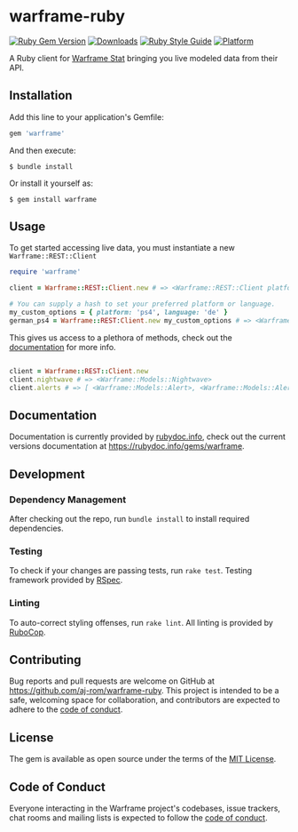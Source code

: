 # warframe-ruby
[![Ruby Gem Version](https://badgen.net/rubygems/v/warframe)](https://rubygems.org/gems/warframe)
[![Downloads](https://badgen.net/rubygems/dt/warframe)](https://rubygems.org/gems/warframe)
[![Ruby Style Guide](https://img.shields.io/badge/code_style-rubocop-brightgreen.svg)](https://github.com/rubocop/rubocop)
[![Platform](https://badgen.net/rubygems/p/warframe)](https://www.ruby-lang.org/en/)

A Ruby client for [Warframe Stat](https://warframestat.us) bringing you live modeled data from their API.

## Installation

Add this line to your application's Gemfile:

```ruby
gem 'warframe'
```

And then execute:

    $ bundle install

Or install it yourself as:

    $ gem install warframe

## Usage

To get started accessing live data, you must instantiate a new `Warframe::REST::Client`
```ruby
require 'warframe'

client = Warframe::REST::Client.new # => <Warframe::REST::Client platform='pc' language='en'>

# You can supply a hash to set your preferred platform or language.
my_custom_options = { platform: 'ps4', language: 'de' }
german_ps4 = Warframe::REST:Client.new my_custom_options # => <Warframe::REST::Client platform='ps4' language='de'>
```

This gives us access to a plethora of methods, check out the [documentation](https://rubydoc.info/gems/warframe) for more info.
```ruby

client = Warframe::REST::Client.new
client.nightwave # => <Warframe::Models::Nightwave>
client.alerts # => [ <Warframe::Models::Alert>, <Warframe::Models::Alert> ]
```

## Documentation

Documentation is currently provided by [rubydoc.info](https://rubydoc.info), check out the current versions documentation at https://rubydoc.info/gems/warframe.

## Development

### Dependency Management
After checking out the repo, run `bundle install` to install required dependencies. 

### Testing
To check if your changes are passing tests, run `rake test`. Testing framework provided by [RSpec](https://rspec.info/).

### Linting
To auto-correct styling offenses, run `rake lint`. All linting is provided by [RuboCop](https://github.com/rubocop/rubocop).

## Contributing

Bug reports and pull requests are welcome on GitHub at https://github.com/aj-rom/warframe-ruby. This project is intended to be a safe, welcoming space for collaboration, and contributors are expected to adhere to the [code of conduct](https://github.com/[USERNAME]/warframe/blob/master/CODE_OF_CONDUCT.md).

## License

The gem is available as open source under the terms of the [MIT License](https://opensource.org/licenses/MIT).

## Code of Conduct

Everyone interacting in the Warframe project's codebases, issue trackers, chat rooms and mailing lists is expected to follow the [code of conduct](https://github.com/[USERNAME]/warframe/blob/master/CODE_OF_CONDUCT.md).
